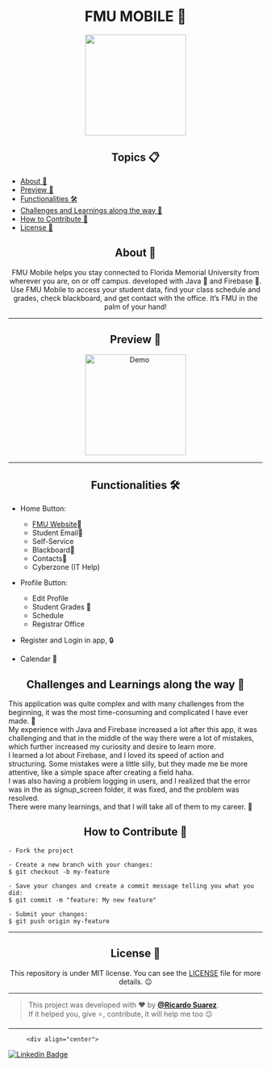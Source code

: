 <h1 align="center">FMU MOBILE 📱</h1>

<p align="center">
      <img src="https://github.com/RicardoSu/Senior-Project-FMU-Mobile/blob/main/Images/FMU%20Mobile.png" width="200" >
</p>

   <h2 align="center">Topics 📋</h2>
   <p>
   
   - [About 📖](#about-)
   - [Preview 📱](#preview-)
   - [Functionalities 🛠️](#functionalities-%EF%B8%8F)
   - [Challenges and Learnings along the way 🤯](#challenges-and-learnings-along-the-way-)
   - [How to Contribute 💪](#how-to-contribute-)
   - [License 📝](#license-)
   </p>
   
   <h2 align="center">About 📖</h2>
   
<p align="center">
   FMU Mobile helps you stay connected to Florida Memorial University from wherever you are, on or off campus. developed with Java 💙 and Firebase 💛.<br>
      Use FMU Mobile to access your student data, find your class schedule and grades, check blackboard, and get contact with the office. It’s FMU in the palm of your hand!

</p>

---

<h2 align="center">Preview 📱</h2>

   <p align="center">
      <img src="https://github.com/RicardoSu/Senior-Project-FMU-Mobile/blob/main/Images/fmu-mobile.gif" width="200" alt="Demo">
   </p>
   
---

<h2 align="center">Functionalities 🛠️</h2>

   <p>
   
- Home Button:
  -  <a href="https://fmuniv.edu/">FMU Website</a>🦁
  -  Student Email📧
  -  Self-Service
  -  Blackboard🏫
  -  Contacts📝
  -  Cyberzone (IT Help)

- Profile Button:
  -  Edit Profile
  -  Student Grades 💯
  -  Schedule
  -  Registrar Office

- Register and Login in app, 🔒
- Calendar 📅
   
   </p>
<h2 align="center">Challenges and Learnings along the way 🤯</h2>
   <p>
    This application was quite complex and with many challenges from the beginning, it was the most time-consuming and complicated I have ever made. 💪<br> 
    My experience with Java and Firebase increased a lot after this app, it was challenging and that in the middle of the way there were a lot of mistakes, which further increased my curiosity and desire to learn more.<br>
    I learned a lot about Firebase, and I loved its speed of action and structuring. Some mistakes were a little silly, but they made me be more attentive, like a simple space after creating a field haha. <br>
    I was also having a problem logging in users, and I realized that the error was in the as signup_screen folder, it was fixed, and the problem was resolved.<br>
    There were many learnings, and that I will take all of them to my career. 🚀
   </p>

<h2 align="center">How to Contribute 💪</h2>

   ```
   - Fork the project 

   - Create a new branch with your changes:
   $ git checkout -b my-feature

   - Save your changes and create a commit message telling you what you did:
   $ git commit -m "feature: My new feature"

   - Submit your changes:
   $ git push origin my-feature
   ```

---

<h2 align="center">License 📝</h2>

<p align="center">
   This repository is under MIT license. You can see the <a href="https://github.com/RicardoSu/Senior-Project-FMU-Mobile/blob/main/LICENSE">LICENSE</a> file for more details. 😉
</p>

   ---

   >This project was developed with ❤️ by **[@Ricardo Suarez](https://www.linkedin.com/in/ricardo-suarez-lima/)**.<br>
   If it helped you, give ⭐, contribute, it will help me too 😉

---

         <div align="center">

   [![Linkedin Badge](https://img.shields.io/badge/-Ricardo%20Suarez-292929?style=flat-square&logo=Linkedin&logoColor=white&link=https://www.linkedin.com/in/ricardo-suarez-lima/)](https://www.linkedin.com/in/ricardo-suarez-lima/)

   </div>

